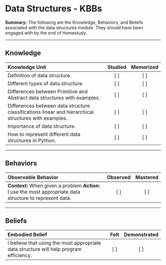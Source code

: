 # Data Structures - KBBs
**Summary:** The following are the Knowledge, Behaviors, and Beliefs associated with the data structures module. They should have been engaged with by the end of Homestudy.


----------

## **Knowledge**

| Knowledge Unit   |      Studied      | Memorized |
|:-------------|:------------------:|:--------:|
| Definition of data structure.| [ ] | [ ]  |
| Different types of data structure. | [ ] | [ ]  |
| Differences between Primitive and Abstract data structures with examples. | [ ] | [ ]  |
| Differences between data structure classifications linear and hierarchical structures with examples.    | [ ] | [ ]  |
| Importance of data structure.     | [ ] | [ ]  |
| How to represent different data structures in Python.      | [ ] | [ ]  |


----------


## **Behaviors**


| Observable Behavior   |      Observed      | Mastered |
|:-------------|:------------------:|:--------:|
| **Context:** When given a problem **Action:** I use the most appropriate data structure to represent data. | [ ] | [ ]  |


----------


## **Beliefs**


| Embodied Belief   |      Felt      | Demonstrated |
|:-------------|:------------------:|:--------:|
| I believe that using the most appropriate data structure will help program efficiency. | [ ] | [ ]  |


